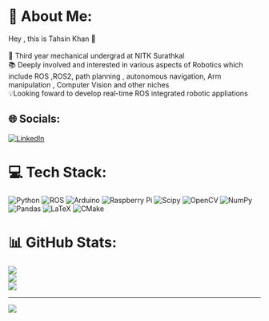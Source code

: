 
# 💫 About Me:
Hey , this is Tahsin Khan 👋<br><br>💼 Third year mechanical undergrad at NITK Surathkal <br>📚 Deeply involved and interested in various aspects of Robotics which include ROS ,ROS2, path planning , autonomous navigation, Arm manipulation , Computer Vision and other niches <br>💡Looking foward to develop real-time ROS integrated robotic appliations 


## 🌐 Socials:
[![LinkedIn](https://img.shields.io/badge/LinkedIn-%230077B5.svg?logo=linkedin&logoColor=white)](https://linkedin.com/in/tahsin-khan-/) 

# 💻 Tech Stack:
![Python](https://img.shields.io/badge/python-3670A0?style=for-the-badge&logo=python&logoColor=ffdd54) ![ROS](https://img.shields.io/badge/ros-%230A0FF9.svg?style=for-the-badge&logo=ros&logoColor=white) ![Arduino](https://img.shields.io/badge/-Arduino-00979D?style=for-the-badge&logo=Arduino&logoColor=white) ![Raspberry Pi](https://img.shields.io/badge/-RaspberryPi-C51A4A?style=for-the-badge&logo=Raspberry-Pi) ![Scipy](https://img.shields.io/badge/SciPy-%230C55A5.svg?style=for-the-badge&logo=scipy&logoColor=%white) ![OpenCV](https://img.shields.io/badge/opencv-%23white.svg?style=for-the-badge&logo=opencv&logoColor=white) ![NumPy](https://img.shields.io/badge/numpy-%23013243.svg?style=for-the-badge&logo=numpy&logoColor=white) ![Pandas](https://img.shields.io/badge/pandas-%23150458.svg?style=for-the-badge&logo=pandas&logoColor=white) ![LaTeX](https://img.shields.io/badge/latex-%23008080.svg?style=for-the-badge&logo=latex&logoColor=white) ![CMake](https://img.shields.io/badge/CMake-%23008FBA.svg?style=for-the-badge&logo=cmake&logoColor=white)
# 📊 GitHub Stats:
![](https://github-readme-stats.vercel.app/api?username=TahsinOP&theme=radical&hide_border=false&include_all_commits=false&count_private=false)<br/>
![](https://github-readme-streak-stats.herokuapp.com/?user=TahsinOP&theme=radical&hide_border=false)<br/>
![](https://github-readme-stats.vercel.app/api/top-langs/?username=TahsinOP&theme=radical&hide_border=false&include_all_commits=false&count_private=false&layout=compact)

---
[![](https://visitcount.itsvg.in/api?id=TahsinOP&icon=0&color=0)](https://visitcount.itsvg.in)

<!-- Proudly created with GPRM ( https://gprm.itsvg.in ) -->

